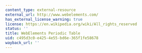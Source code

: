 ```yaml
---
content_type: external-resource
external_url: http://www.webelements.com/
has_external_license_warning: true
license: https://en.wikipedia.org/wiki/All_rights_reserved
status: ''
title: WebElements Periodic Table
uid: c495d3c0-e425-4e55-bd6e-365f1fe58678
wayback_url: ''
---
```


